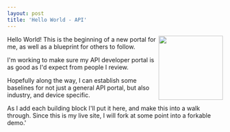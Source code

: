```yaml
---
layout: post
title: 'Hello World - API'
---
```

<p><img src="https://s3.amazonaws.com/kinlane-productions/bw-icons/bw-globe.png" alt="" width="150" align="right" /></p>
<p>Hello World! This is the beginning of a new portal for me, as well as a blueprint for others to follow.</p>
<p>I'm working to make sure my API developer portal is as good as I'd expect from people I review.</p>
<p>Hopefully along the way, I can establish some baselines for not just a general API portal, but also industry, and device specific.</p>
<p>As I add each building block I'll put it here, and make this into a walk through. Since this is my live site, I will fork at some point into a forkable demo.'</p>